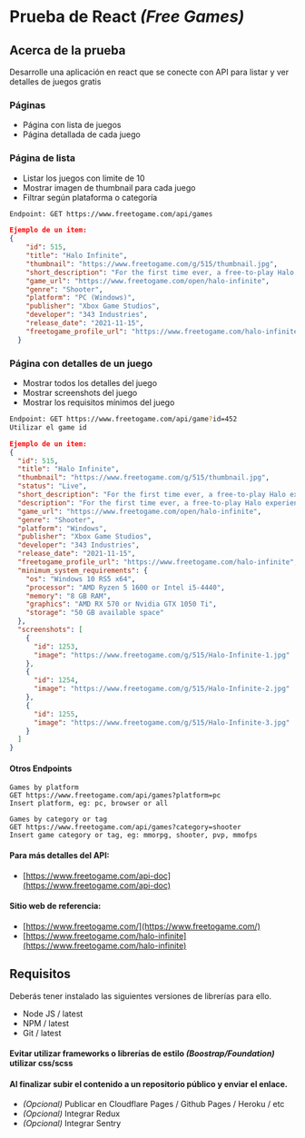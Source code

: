 # Prueba de React *(Free Games)*
## Acerca de la prueba
Desarrolle una aplicación en react que se conecte con API para listar y ver detalles de juegos gratis

### Páginas
* Página con lista de juegos
* Página detallada de cada juego

### Página de lista
* Listar los juegos con limite de 10
* Mostrar imagen de thumbnail para cada juego
* Filtrar según plataforma o categoría
 ```sh
Endpoint: GET https://www.freetogame.com/api/games
```
``` json
Ejemplo de un item:
{
    "id": 515,
    "title": "Halo Infinite",
    "thumbnail": "https://www.freetogame.com/g/515/thumbnail.jpg",
    "short_description": "For the first time ever, a free-to-play Halo experience is available in the form of Halo Infinite’s multiplayer.",
    "game_url": "https://www.freetogame.com/open/halo-infinite",
    "genre": "Shooter",
    "platform": "PC (Windows)",
    "publisher": "Xbox Game Studios",
    "developer": "343 Industries",
    "release_date": "2021-11-15",
    "freetogame_profile_url": "https://www.freetogame.com/halo-infinite"
  }
```
### Página con detalles de un juego
* Mostrar todos los detalles del juego
* Mostrar screenshots del juego
* Mostrar los requisitos mínimos del juego 
 ```sh
Endpoint: GET https://www.freetogame.com/api/game?id=452
Utilizar el game id
```
``` json
Ejemplo de un item:
{
  "id": 515,
  "title": "Halo Infinite",
  "thumbnail": "https://www.freetogame.com/g/515/thumbnail.jpg",
  "status": "Live",
  "short_description": "For the first time ever, a free-to-play Halo experience is available in the form of Halo Infinite’s multiplayer.",
  "description": "For the first time ever, a free-to-play Halo experience is available in the form of Halo Infinite’s multiplayer. 343 Industries and Xbox Game Studios made the multiplayer version of the game available separately from the full story campaign, which is available to purchase for $60 to allow everyone to get in on the action. With the multiplayer, players can take part in two different modes: Arena and Big Team Battle. The first returns to Halo’s multiplayer roots with on-map equipment and 4-player squads. Big Team Battle allows players to mix and match weapons, vehicles and equipment to create a unique combat experience.\r\n\r\nThe game also offers players the ability to customize their Spartan with cosmetic items. Of course, those with the campaign will have access to extra options. Even more can be found in the game’s battle pass which also introduces new modes and maps, as well as community-focused content.\r\n",
  "game_url": "https://www.freetogame.com/open/halo-infinite",
  "genre": "Shooter",
  "platform": "Windows",
  "publisher": "Xbox Game Studios",
  "developer": "343 Industries",
  "release_date": "2021-11-15",
  "freetogame_profile_url": "https://www.freetogame.com/halo-infinite",
  "minimum_system_requirements": {
    "os": "Windows 10 RS5 x64",
    "processor": "AMD Ryzen 5 1600 or Intel i5-4440",
    "memory": "8 GB RAM",
    "graphics": "AMD RX 570 or Nvidia GTX 1050 Ti",
    "storage": "50 GB available space"
  },
  "screenshots": [
    {
      "id": 1253,
      "image": "https://www.freetogame.com/g/515/Halo-Infinite-1.jpg"
    },
    {
      "id": 1254,
      "image": "https://www.freetogame.com/g/515/Halo-Infinite-2.jpg"
    },
    {
      "id": 1255,
      "image": "https://www.freetogame.com/g/515/Halo-Infinite-3.jpg"
    }
  ]
}
```
#### Otros Endpoints
``` ssh
Games by platform
GET https://www.freetogame.com/api/games?platform=pc
Insert platform, eg: pc, browser or all
```
``` ssh
Games by category or tag
GET https://www.freetogame.com/api/games?category=shooter
Insert game category or tag, eg: mmorpg, shooter, pvp, mmofps
```
#### Para más detalles del API:
* [https://www.freetogame.com/api-doc](https://www.freetogame.com/api-doc)
#### Sitio web de referencia:
* [https://www.freetogame.com/](https://www.freetogame.com/)
* [https://www.freetogame.com/halo-infinite](https://www.freetogame.com/halo-infinite)
## Requisitos

Deberás tener instalado las siguientes versiones de librerías para ello.

* Node JS / latest
* NPM / latest
* Git / latest

#### Evitar utilizar frameworks o librerías de estilo *(Boostrap/Foundation)* utilizar css/scss
#### Al finalizar subir el contenido a un repositorio público y enviar el enlace. 
* *(Opcional)* Publicar en Cloudflare Pages / Github Pages / Heroku / etc
* *(Opcional)* Integrar Redux
* *(Opcional)* Integrar Sentry
